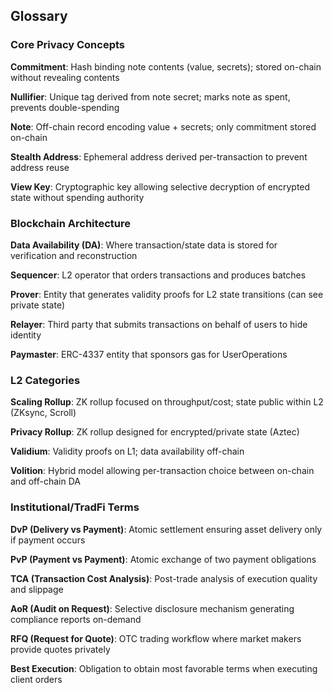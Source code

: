 ## Glossary

### Core Privacy Concepts

**Commitment**: Hash binding note contents (value, secrets); stored on-chain without revealing contents

**Nullifier**: Unique tag derived from note secret; marks note as spent, prevents double-spending

**Note**: Off-chain record encoding value + secrets; only commitment stored on-chain

**Stealth Address**: Ephemeral address derived per-transaction to prevent address reuse

**View Key**: Cryptographic key allowing selective decryption of encrypted state without spending authority

### Blockchain Architecture

**Data Availability (DA)**: Where transaction/state data is stored for verification and reconstruction

**Sequencer**: L2 operator that orders transactions and produces batches

**Prover**: Entity that generates validity proofs for L2 state transitions (can see private state)

**Relayer**: Third party that submits transactions on behalf of users to hide identity

**Paymaster**: ERC-4337 entity that sponsors gas for UserOperations

### L2 Categories

**Scaling Rollup**: ZK rollup focused on throughput/cost; state public within L2 (ZKsync, Scroll)

**Privacy Rollup**: ZK rollup designed for encrypted/private state (Aztec)

**Validium**: Validity proofs on L1; data availability off-chain

**Volition**: Hybrid model allowing per-transaction choice between on-chain and off-chain DA

### Institutional/TradFi Terms

**DvP (Delivery vs Payment)**: Atomic settlement ensuring asset delivery only if payment occurs

**PvP (Payment vs Payment)**: Atomic exchange of two payment obligations

**TCA (Transaction Cost Analysis)**: Post-trade analysis of execution quality and slippage

**AoR (Audit on Request)**: Selective disclosure mechanism generating compliance reports on-demand

**RFQ (Request for Quote)**: OTC trading workflow where market makers provide quotes privately

**Best Execution**: Obligation to obtain most favorable terms when executing client orders

